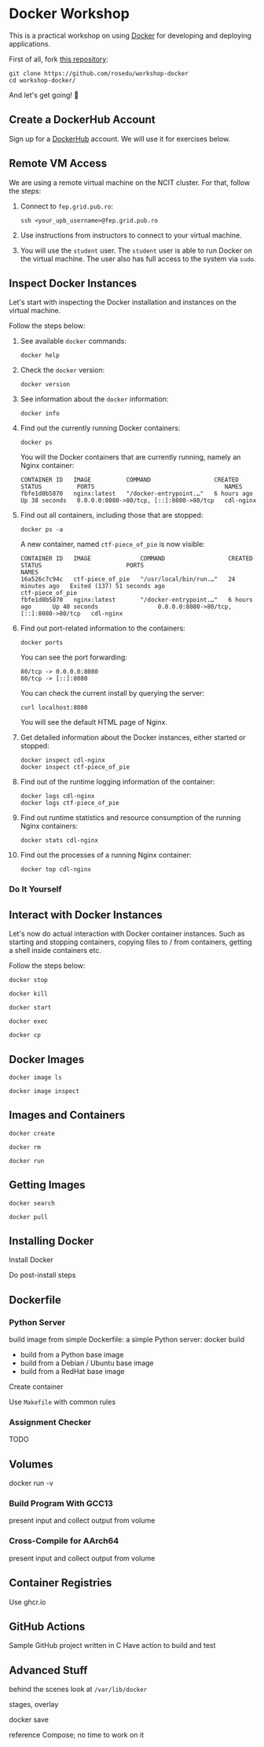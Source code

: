 # Docker Workshop

This is a practical workshop on using [Docker](https://www.docker.com/) for developing and deploying applications.

First of all, fork [this repository](https://github.com/rosedu/workshop-docker):

```console
git clone https://github.com/rosedu/workshop-docker
cd workshop-docker/
```

And let's get going! 🚀

## Create a DockerHub Account

Sign up for a [DockerHub](https://hub.docker.com/) account.
We will use it for exercises below.

## Remote VM Access

We are using a remote virtual machine on the NCIT cluster.
For that, follow the steps:

1. Connect to `fep.grid.pub.ro`:

   ```console
   ssh <your_upb_username>@fep.grid.pub.ro
   ```

1. Use instructions from instructors to connect to your virtual machine.

1. You will use the `student` user.
   The `student` user is able to run Docker on the virtual machine.
   The user also has full access to the system via `sudo`.

## Inspect Docker Instances

Let's start with inspecting the Docker installation and instances on the virtual machine.

Follow the steps below:

1. See available `docker` commands:

   ```console
   docker help
   ```

1. Check the `docker` version:

   ```console
   docker version
   ```

1. See information about the `docker` information:

   ```console
   docker info
   ```
1. Find out the currently running Docker containers:

   ```console
   docker ps
   ```

   You will the Docker containers that are currently running, namely an Nginx container:

   ```text
   CONTAINER ID   IMAGE          COMMAND                  CREATED       STATUS          PORTS                                     NAMES
   fbfe1d0b5870   nginx:latest   "/docker-entrypoint.…"   6 hours ago   Up 38 seconds   0.0.0.0:8080->80/tcp, [::]:8080->80/tcp   cdl-nginx
   ```

1. Find out all containers, including those that are stopped:

   ```console
   docker ps -a
   ```

   A new container, named `ctf-piece_of_pie` is now visible:

   ```text
   CONTAINER ID   IMAGE              COMMAND                  CREATED          STATUS                        PORTS                                     NAMES
   16a526c7c94c   ctf-piece_of_pie   "/usr/local/bin/run.…"   24 minutes ago   Exited (137) 51 seconds ago                                             ctf-piece_of_pie
   fbfe1d0b5870   nginx:latest       "/docker-entrypoint.…"   6 hours ago      Up 40 seconds                 0.0.0.0:8080->80/tcp, [::]:8080->80/tcp   cdl-nginx
   ```

1. Find out port-related information to the containers:

   ```console
   docker ports
   ```

   You can see the port forwarding:

   ```text
   80/tcp -> 0.0.0.0:8080
   80/tcp -> [::]:8080
   ```

   You can check the current install by querying the server:

   ```console
   curl localhost:8080
   ```

   You will see the default HTML page of Nginx.

1. Get detailed information about the Docker instances, either started or stopped:

   ```console
   docker inspect cdl-nginx
   docker inspect ctf-piece_of_pie
   ```

1. Find out of the runtime logging information of the container:

   ```console
   docker logs cdl-nginx
   docker logs ctf-piece_of_pie
   ```

1. Find out runtime statistics and resource consumption of the running Nginx containers:

   ```console
   docker stats cdl-nginx
   ```

1. Find out the processes of a running Nginx container:

   ```console
   docker top cdl-nginx
   ```

### Do It Yourself



## Interact with Docker Instances

Let's now do actual interaction with Docker container instances.
Such as starting and stopping containers, copying files to / from containers, getting a shell inside containers etc.

Follow the steps below:

   ```console
   docker stop
   ```
   ```console
   docker kill
   ```
   ```console
   docker start
   ```
   ```console
   docker exec
   ```
   ```console
   docker cp
   ```

## Docker Images

   ```console
   docker image ls
   ```
   ```console
   docker image inspect
   ```

## Images and Containers

   ```console
   docker create
   ```
   ```console
   docker rm
   ```
   ```console
   docker run
   ```

## Getting Images

   ```console
   docker search
   ```
   ```console
   docker pull
   ```

## Installing Docker

Install Docker

Do post-install steps

## Dockerfile

### Python Server

build image from simple Dockerfile: a simple Python server: docker build

- build from a Python base image
- build from a Debian / Ubuntu base image
- build from a RedHat base image

Create container

Use `Makefile` with common rules

### Assignment Checker

TODO

## Volumes

docker run -v

### Build Program With GCC13

present input and collect output from volume

### Cross-Compile for AArch64

present input and collect output from volume

## Container Registries


Use ghcr.io

## GitHub Actions

Sample GitHub project written in C
Have action to build and test

## Advanced Stuff

behind the scenes look at `/var/lib/docker`

stages, overlay

docker save

reference Compose;
no time to work on it
